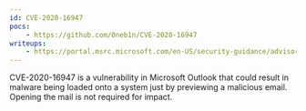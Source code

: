 ```yaml
---
id: CVE-2020-16947
pocs:
    - https://github.com/0neb1n/CVE-2020-16947
writeups:
    - https://portal.msrc.microsoft.com/en-US/security-guidance/advisory/CVE-2020-16947
---
```

CVE-2020-16947 is a vulnerability in Microsoft Outlook that could result in malware being loaded onto a system just by previewing a malicious email. Opening the mail is not required for impact.
